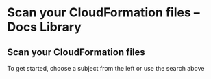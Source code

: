 # Scan your CloudFormation files – Docs Library

##  Scan your CloudFormation files

To get started, choose a subject from the left or use the search above


